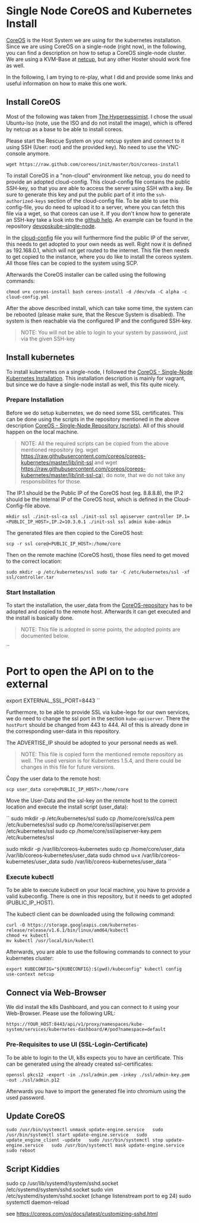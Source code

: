 # Single Node CoreOS and Kubernetes Install

[CoreOS](https://coreos.com/) is the Host System we are using for the kubernetes installation. Since we are using CoreOS on a single-node (right now), in the following, you can find a description on how to setup a CoreOS single-node cluster. We are using a KVM-Base at [netcup](https://www.netcup.de/), but any other Hoster should work fine as well.

In the following, I am trying to re-play, what I did and provide some links and useful information on how to make this one work.

## Install CoreOS

Most of the following was taken from [The Hyperpessimist](https://xivilization.net/~marek/blog/2014/08/04/installing-coreos/). I chose the usual Ubuntu-Iso (note, use the ISO and do not install the image), which is offered by netcup as a base to be able to install coreos.

Please start the Rescue System on your netcup system and connect to it using SSH (User: root) and the provided key). No need to use the VNC-console anymore.

``
wget https://raw.github.com/coreos/init/master/bin/coreos-install
``

To install CoreOS in a "non-cloud" environment like netcup, you do need to provide an adopted cloud-config. This cloud-config file contains the public SSH-key, so that you are able to access the server using SSH with a key. Be sure to generate this key and put the public part of it into the `ssh-authorized-keys` section of the cloud-config file.  To be able to use this config-file, you do need to upload it to a server, where you can fetch this file via a wget, so that coreos can use it. If you don't know how to generate an SSH-key take a look into the [github help](https://help.github.com/articles/generating-a-new-ssh-key-and-adding-it-to-the-ssh-agent/). An example can be found in the repository [devopskube-single-node](https://www.github.com/devopskube/devopskube-single-node/).

In the [cloud-config](https://github.com/devopskube/devopskube-single-node/blob/master/cloud-config.yml) file you will furthermore find the public IP of the server, this needs to get adopted to your own needs as well. Right now it is defined as 192.168.0.1, which will not get routed to the internet. This file then needs to get copied to the instance, where you do like to install the coreos system. All those files can be copied to the system using SCP.

Afterwards the CoreOS installer can be called using the following commands:

``
chmod u+x coreos-install
bash coreos-install -d /dev/vda -C alpha -c cloud-config.yml
``

After the above described install, which can take some time, the system can be rebooted (please make sure, that the Rescue System is disabled). The system is then reachable via the configured IP and the configured SSH-key.

>NOTE: You will not be able to login to your system by password, just via the given SSH-key

## Install kubernetes

To install kubernetes on a single-node, I followed the [CoreOS - Single-Node Kubernetes Installation](https://coreos.com/kubernetes/docs/latest/kubernetes-on-vagrant-single.html). This installation description is mainly for vagrant, but since we do have a single-node install as well, this fits quite nicely.

### Prepare Installation

Before we do setup kubernetes, we do need some SSL certificates. This can be done using the scripts in the repository mentioned in the above description [CoreOS - Single-Node Repository (scripts)](https://github.com/coreos/coreos-kubernetes/tree/master/lib). All of this should happen on the local machine.

>NOTE: All the required scripts can be copied from the above mentioned repository (eg. wget https://raw.githubusercontent.com/coreos/coreos-kubernetes/master/lib/init-ssl and wget https://raw.githubusercontent.com/coreos/coreos-kubernetes/master/lib/init-ssl-ca), do note, that we do not take any responsibilites for those.

The IP.1 should be the Public IP of the CoreOS host (eg. 8.8.8.8), the IP.2 should be the Internal IP of the CoreOS host, which is defined in the Cloud-Config-file above.

``
mkdir ssl
./init-ssl-ca ssl
./init-ssl ssl apiserver controller IP.1=<PUBLIC_IP_HOST>,IP.2=10.3.0.1
./init-ssl ssl admin kube-admin
``

The generated files are then copied to the CoreOS host:

``
scp -r ssl core@<PUBLIC_IP_HOST>:/home/core
``

Then on the remote machine (CoreOS host), those files need to get moved to the correct location:

``
sudo mkdir -p /etc/kubernetes/ssl
sudo tar -C /etc/kubernetes/ssl -xf ssl/controller.tar
``

### Start Installation

To start the installation, the user_data from the [CoreOS-repository](https://raw.github.com/coreos/coreos-kubernetes/master/single-node/user-data) has to be adopted and copied to the remote host. Afterwards it can get executed and the install is basically done.

>NOTE: This file is adopted in some points, the adopted points are documented below.

``
# Port to open the API on to the external
export EXTERNAL_SSL_PORT=8443
``

Furthermore, to be able to provide SSL via kube-lego for our own services, we do need to change the ssl port in the section `kube-apiserver`. There the `hostPort` should be changed from 443 to 444. All of this is already done in the corresponding user-data in this repository.

The ADVERTISE_IP should be adopted to your personal needs as well.

>NOTE: This file is copied form the mentioned remote repository as well. The used version is for Kubernetes 1.5.4, and there could be changes in this file for future versions.

Ĉopy the user data to the remote host:

``
scp user_data core@<PUBLIC_IP_HOST>:/home/core
``

Move the User-Data and the ssl-key on the remote host to the correct location and execute the install script (user_data):

``
sudo mkdir -p /etc/kubernetes/ssl
sudo cp /home/core/ssl/ca.pem /etc/kubernetes/ssl
sudo cp /home/core/ssl/apiserver.pem /etc/kubernetes/ssl
sudo cp /home/core/ssl/apiserver-key.pem /etc/kubernetes/ssl

sudo mkdir -p /var/lib/coreos-kubernetes
sudo cp /home/core/user_data /var/lib/coreos-kubernetes/user_data
sudo chmod u+x /var/lib/coreos-kubernetes/user_data
sudo /var/lib/coreos-kubernetes/user_data
``

### Execute kubectl

To be able to execute kubectl on your local machine, you have to provide a valid kubeconfig. There is
one in this repository, but it needs to get adopted (PUBLIC_IP_HOST).

The kubectl client can be downloaded using the following command:

```
curl -O https://storage.googleapis.com/kubernetes-release/release/v1.6.1/bin/linux/amd64/kubectl
chmod +x kubectl
mv kubectl /usr/local/bin/kubectl
```

Afterwards, you are able to use the following commands to connect to your kubernetes cluster:

``
export KUBECONFIG="${KUBECONFIG}:$(pwd)/kubeconfig"
kubectl config use-context netcup
``

## Connect via Web-Browser

We did install the k8s Dashboard, and you can connect to it using your Web-Browser. Please use the
following URL:

```
https://YOUR_HOST:8443/api/v1/proxy/namespaces/kube-system/services/kubernetes-dashboard/#/pod?namespace=default
```

### Pre-Requisites to use UI (SSL-Login-Certificate)

To be able to login to the UI, k8s expects you to have an certificate. This can be
generated using the already created ssl-certificates:

``
openssl pkcs12 -export -in ./ssl/admin.pem -inkey ./ssl/admin-key.pem -out ./ssl/admin.p12
``

Afterwards you have to import the generated file into chromium using the used password.

## Update CoreOS

``
sudo /usr/bin/systemctl unmask update-engine.service  
sudo /usr/bin/systemctl start update-engine.service  
sudo update_engine_client -update  
sudo /usr/bin/systemctl stop update-engine.service  
sudo /usr/bin/systemctl mask update-engine.service  
sudo reboot  
``

## Script Kiddies

sudo cp /usr/lib/systemd/system/sshd.socket /etc/systemd/system/sshd.socket
sudo vim /etc/systemd/system/sshd.socket (change listenstream port to eg 24)
sudo systemctl daemon-reload

see https://coreos.com/os/docs/latest/customizing-sshd.html

